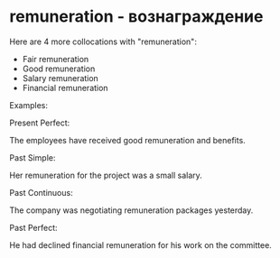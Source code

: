 # remuneration - вознаграждение




Here are 4 more collocations with "remuneration":

- Fair remuneration
- Good remuneration
- Salary remuneration
- Financial remuneration

Examples:

Present Perfect:

The employees have received good remuneration and benefits.

Past Simple:

Her remuneration for the project was a small salary.

Past Continuous:

The company was negotiating remuneration packages yesterday.

Past Perfect:

He had declined financial remuneration for his work on the committee.